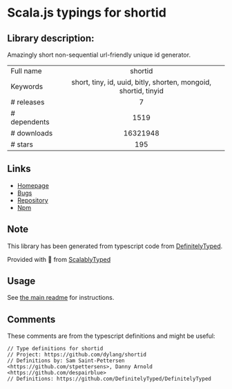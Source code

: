 
# Scala.js typings for shortid


## Library description:
Amazingly short non-sequential url-friendly unique id generator.

|                    |                 |
| ------------------ | :-------------: |
| Full name          | shortid |
| Keywords           | short, tiny, id, uuid, bitly, shorten, mongoid, shortid, tinyid |
| # releases         | 7 |
| # dependents       | 1519 |
| # downloads        | 16321948 |
| # stars            | 195 |

## Links
- [Homepage](https://github.com/dylang/shortid)
- [Bugs](https://github.com/dylang/shortid/issues)
- [Repository](https://github.com/dylang/shortid)
- [Npm](https://www.npmjs.com/package/shortid)
    


## Note
This library has been generated from typescript code from [DefinitelyTyped](https://definitelytyped.org).

Provided with :purple_heart: from [ScalablyTyped](https://github.com/oyvindberg/ScalablyTyped)

## Usage
See [the main readme](../../readme.md) for instructions.

## Comments

These comments are from the typescript definitions and might be useful:
```
// Type definitions for shortid
// Project: https://github.com/dylang/shortid
// Definitions by: Sam Saint-Pettersen <https://github.com/stpettersens>, Danny Arnold <https://github.com/despairblue>
// Definitions: https://github.com/DefinitelyTyped/DefinitelyTyped

```

